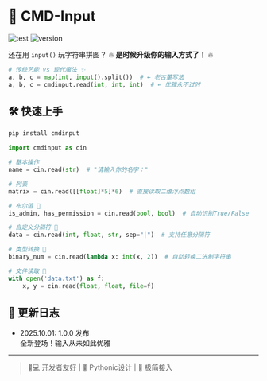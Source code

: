 # 🚀 CMD-Input

![test](https://img.shields.io/badge/单元测试-100%25通过-brightgreen) 
![version](https://img.shields.io/badge/版本-1.0.0-ff69b4)

还在用 `input()` 玩字符串拼图？ 
🔥 **是时候升级你的输入方式了！** 🔥

```python
# 传统艺能 vs 现代魔法 ✨
a, b, c = map(int, input().split())  # ← 老古董写法
a, b, c = cmdinput.read(int, int, int)  # ← 优雅永不过时
```

## 🛠️ 快速上手
```bash
pip install cmdinput
```

```python
import cmdinput as cin

# 基本操作
name = cin.read(str)  # "请输入你的名字："

# 列表
matrix = cin.read([[float]*5]*6)  # 直接读取二维浮点数组

# 布尔值 🔮
is_admin, has_permission = cin.read(bool, bool)  # 自动识别True/False

# 自定义分隔符 🔧
data = cin.read(int, float, str, sep="|")  # 支持任意分隔符

# 类型转换 🔮
binary_num = cin.read(lambda x: int(x, 2))  # 自动转换二进制字符串

# 文件读取 📂
with open('data.txt') as f:
    x, y = cin.read(float, float, file=f)

```
## 📜 更新日志
- 2025.10.01: 1.0.0 发布  
  全新登场！输入从未如此优雅

---

> 👩💻 开发者友好 | 🐍 Pythonic设计 | 🚴 极简接入
